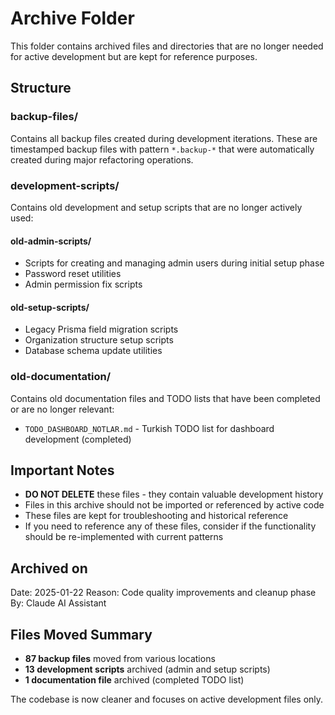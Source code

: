 # Archive Folder

This folder contains archived files and directories that are no longer needed for active development but are kept for reference purposes.

## Structure

### backup-files/
Contains all backup files created during development iterations. These are timestamped backup files with pattern `*.backup-*` that were automatically created during major refactoring operations.

### development-scripts/
Contains old development and setup scripts that are no longer actively used:

#### old-admin-scripts/
- Scripts for creating and managing admin users during initial setup phase
- Password reset utilities
- Admin permission fix scripts

#### old-setup-scripts/
- Legacy Prisma field migration scripts
- Organization structure setup scripts
- Database schema update utilities

### old-documentation/
Contains old documentation files and TODO lists that have been completed or are no longer relevant:
- `TODO_DASHBOARD_NOTLAR.md` - Turkish TODO list for dashboard development (completed)

## Important Notes

- **DO NOT DELETE** these files - they contain valuable development history
- Files in this archive should not be imported or referenced by active code
- These files are kept for troubleshooting and historical reference
- If you need to reference any of these files, consider if the functionality should be re-implemented with current patterns

## Archived on

Date: 2025-01-22
Reason: Code quality improvements and cleanup phase
By: Claude AI Assistant

## Files Moved Summary

- **87 backup files** moved from various locations
- **13 development scripts** archived (admin and setup scripts)  
- **1 documentation file** archived (completed TODO list)

The codebase is now cleaner and focuses on active development files only.